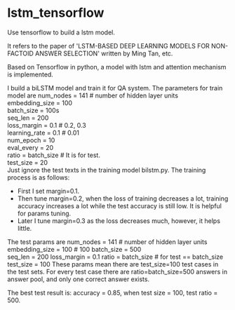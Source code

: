 # lstm_tensorflow
Use tensorflow to build a lstm model.

It refers to the paper of 'LSTM-BASED DEEP LEARNING MODELS FOR NON-FACTOID ANSWER SELECTION' written by Ming Tan, etc.

Based on Tensorflow in python, a model with lstm and attention mechanism is implemented.

I build a biLSTM model and train it for QA system. The parameters for train model are
            num_nodes = 141        # number of hidden layer units         
            embedding_size = 100            
            batch_size = 100s           
            seq_len = 200           
            loss_margin = 0.1        # 0.2, 0.3         
            learning_rate = 0.1      # 0.01         
            num_epoch = 10          
            eval_every = 20     
            ratio = batch_size       # It is for test.      
            test_size = 20    
Just ignore the test texts in the training model bilstm.py. 
The training process is as follows: 
  - First I set margin=0.1.
  - Then tune margin=0.2, when the loss of training decreases a lot, training accuracy increases a lot while the test accuracy is still low. It is helpful for params tuning.
  - Later I tune margin=0.3 as the loss decreases much, however, it helps little. 

The test params are
    num_nodes = 141           # number of hidden layer units
    embedding_size = 100      # 100
    batch_size = 500          
    seq_len = 200
    loss_margin = 0.1
    ratio = batch_size        # for test  == batch_size
    test_size = 100 
These params mean there are test_size=100 test cases in the test sets. For every test case there are ratio=batch_size=500 answers in answer pool, and only one correct answer exists. 

The best test result is: accuracy = 0.85, when test size = 100, test ratio = 500.

